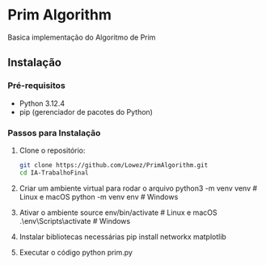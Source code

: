 # Prim Algorithm

Basica implementação do Algoritmo de Prim

## Instalação

### Pré-requisitos

- Python 3.12.4
- pip (gerenciador de pacotes do Python)

### Passos para Instalação

1. Clone o repositório:
   ```bash   
   git clone https://github.com/Lowez/PrimAlgorithm.git
   cd IA-TrabalhoFinal

2. Criar um ambiente virtual para rodar o arquivo
   python3 -m venv venv        # Linux e macOS
   python -m venv env        # Windows

3. Ativar o ambiente
   source env/bin/activate     # Linux e macOS
   .\env\Scripts\activate    # Windows

4. Instalar bibliotecas necessárias
   pip install networkx matplotlib

5. Executar o código
   python prim.py